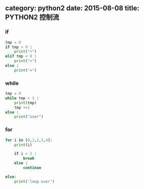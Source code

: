 category: python2
date: 2015-08-08
title: PYTHON2 控制流
---
### if
```python
tmp = 0
if tmp > 0 :
    print(">")
elif tmp < 0 :
    print("<")
else :
    print("=")
```

### while
```python
tmp = 0
while tmp < 3 :
    print(tmp)
    tmp +=1
else :
    print("over")
```

### for
```python
for i in [0,1,2,3,4]:
    print(i)

    if i > 2 :
        break
    else :
        continue

else:
    print('loop over')
```

